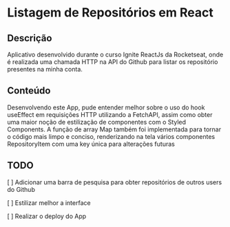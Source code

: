 # Listagem de Repositórios em React

## Descrição

Aplicativo desenvolvido durante o curso Ignite ReactJs da Rocketseat, onde é realizada uma chamada HTTP na API do Github para listar os repositório presentes na minha conta.

## Conteúdo

Desenvolvendo este App, pude entender melhor sobre o uso do hook useEffect em requisições HTTP utilizando a FetchAPI, assim como obter uma maior noção de estilização de componentes com o Styled Components. A função de array Map também foi implementada para tornar o código mais limpo e conciso, renderizando na tela vários componentes RepositoryItem com uma key única para alterações futuras

## TODO

[ ] Adicionar uma barra de pesquisa para obter repositórios de outros users do Github

[ ] Estilizar melhor a interface

[ ] Realizar o deploy do App
